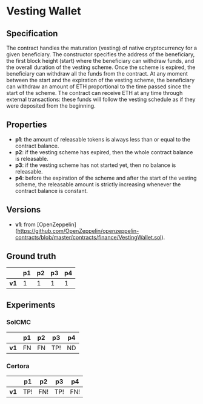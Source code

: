 
# Vesting Wallet
## Specification
The contract handles the maturation (vesting) of native cryptocurrency for a given beneficiary. The constructor specifies the address of the beneficiary, the first block height (start) where the beneficiary can withdraw funds, and the overall duration of the vesting scheme. Once the scheme is expired, the beneficiary can withdraw all the funds from the contract. At any moment between the start and the expiration of the vesting scheme, the beneficiary can withdraw an amount of ETH proportional to the time passed since the start of the scheme. The contract can receive ETH at any time through external transactions: these funds will follow the vesting schedule as if they were deposited from the beginning.

## Properties
- **p1**: the amount of releasable tokens is always less than or equal to the contract balance.
- **p2**: if the vesting scheme has expired, then the whole contract balance is releasable.
- **p3**: if the vesting scheme has not started yet, then no balance is releasable.
- **p4**: before the expiration of the scheme and after the start of the vesting scheme, the releasable amount is strictly increasing whenever the contract balance is constant.

## Versions
- **v1**: from [OpenZeppelin] (https://github.com/OpenZeppelin/openzeppelin-contracts/blob/master/contracts/finance/VestingWallet.sol).

## Ground truth
|        | p1  | p2  | p3  | p4  |
|--------|-----|-----|-----|-----|
| **v1** | 1   | 1   | 1   | 1   |


## Experiments

### SolCMC
|        | p1  | p2  | p3  | p4  |
|--------|-----|-----|-----|-----|
| **v1** | FN  | FN  | TP! | ND  |


### Certora
|        | p1  | p2  | p3  | p4  |
|--------|-----|-----|-----|-----|
| **v1** | TP! | FN! | TP! | FN! |
